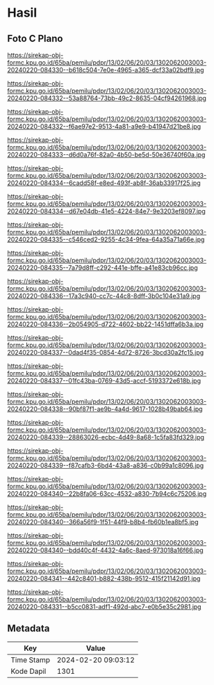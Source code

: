 # Hasil

## Foto C Plano

https://sirekap-obj-formc.kpu.go.id/65ba/pemilu/pdpr/13/02/06/20/03/1302062003003-20240220-084330--b618c504-7e0e-4965-a365-dcf33a02bdf9.jpg

https://sirekap-obj-formc.kpu.go.id/65ba/pemilu/pdpr/13/02/06/20/03/1302062003003-20240220-084332--53a88764-73bb-49c2-8635-04cf94261968.jpg

https://sirekap-obj-formc.kpu.go.id/65ba/pemilu/pdpr/13/02/06/20/03/1302062003003-20240220-084332--f6ae97e2-9513-4a81-a9e9-b41947d21be8.jpg

https://sirekap-obj-formc.kpu.go.id/65ba/pemilu/pdpr/13/02/06/20/03/1302062003003-20240220-084333--d6d0a76f-82a0-4b50-be5d-50e36740f60a.jpg

https://sirekap-obj-formc.kpu.go.id/65ba/pemilu/pdpr/13/02/06/20/03/1302062003003-20240220-084334--6cadd58f-e8ed-493f-ab8f-36ab33917f25.jpg

https://sirekap-obj-formc.kpu.go.id/65ba/pemilu/pdpr/13/02/06/20/03/1302062003003-20240220-084334--d67e04db-41e5-4224-84e7-9e3203ef8097.jpg

https://sirekap-obj-formc.kpu.go.id/65ba/pemilu/pdpr/13/02/06/20/03/1302062003003-20240220-084335--c546ced2-9255-4c34-9fea-64a35a71a66e.jpg

https://sirekap-obj-formc.kpu.go.id/65ba/pemilu/pdpr/13/02/06/20/03/1302062003003-20240220-084335--7a79d8ff-c292-441e-bffe-a41e83cb96cc.jpg

https://sirekap-obj-formc.kpu.go.id/65ba/pemilu/pdpr/13/02/06/20/03/1302062003003-20240220-084336--17a3c940-cc7c-44c8-8dff-3b0c104e31a9.jpg

https://sirekap-obj-formc.kpu.go.id/65ba/pemilu/pdpr/13/02/06/20/03/1302062003003-20240220-084336--2b054905-d722-4602-bb22-1451dffa6b3a.jpg

https://sirekap-obj-formc.kpu.go.id/65ba/pemilu/pdpr/13/02/06/20/03/1302062003003-20240220-084337--0dad4f35-0854-4d72-8726-3bcd30a2fc15.jpg

https://sirekap-obj-formc.kpu.go.id/65ba/pemilu/pdpr/13/02/06/20/03/1302062003003-20240220-084337--01fc43ba-0769-43d5-accf-5193372e618b.jpg

https://sirekap-obj-formc.kpu.go.id/65ba/pemilu/pdpr/13/02/06/20/03/1302062003003-20240220-084338--90bf87f1-ae9b-4a4d-9617-1028b49bab64.jpg

https://sirekap-obj-formc.kpu.go.id/65ba/pemilu/pdpr/13/02/06/20/03/1302062003003-20240220-084339--28863026-ecbc-4d49-8a68-1c5fa83fd329.jpg

https://sirekap-obj-formc.kpu.go.id/65ba/pemilu/pdpr/13/02/06/20/03/1302062003003-20240220-084339--f87cafb3-6bd4-43a8-a836-c0b99a1c8096.jpg

https://sirekap-obj-formc.kpu.go.id/65ba/pemilu/pdpr/13/02/06/20/03/1302062003003-20240220-084340--22b8fa06-63cc-4532-a830-7b94c6c75206.jpg

https://sirekap-obj-formc.kpu.go.id/65ba/pemilu/pdpr/13/02/06/20/03/1302062003003-20240220-084340--366a56f9-1f51-44f9-b8b4-fb60b1ea8bf5.jpg

https://sirekap-obj-formc.kpu.go.id/65ba/pemilu/pdpr/13/02/06/20/03/1302062003003-20240220-084340--bdd40c4f-4432-4a6c-8aed-973018a16f66.jpg

https://sirekap-obj-formc.kpu.go.id/65ba/pemilu/pdpr/13/02/06/20/03/1302062003003-20240220-084341--442c8401-b882-438b-9512-415f21142d91.jpg

https://sirekap-obj-formc.kpu.go.id/65ba/pemilu/pdpr/13/02/06/20/03/1302062003003-20240220-084331--b5cc0831-adf1-492d-abc7-e0b5e35c2981.jpg


## Metadata

| Key        | Value               |
| ---------- | ------------------- |
| Time Stamp | 2024-02-20 09:03:12 |
| Kode Dapil | 1301                |



